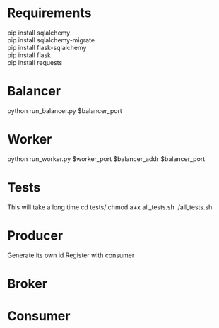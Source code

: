 Requirements
=======
pip install sqlalchemy  
pip install sqlalchemy-migrate  
pip install flask-sqlalchemy  
pip install flask  
pip install requests

Balancer
=======
python run_balancer.py $balancer_port

Worker
=======
python run_worker.py $worker_port $balancer_addr $balancer_port

Tests
=======
This will take a long time
    cd tests/
    chmod a+x all_tests.sh
    ./all_tests.sh

Producer
=======
Generate its own id
Register with consumer

Broker
=======


Consumer
=======

